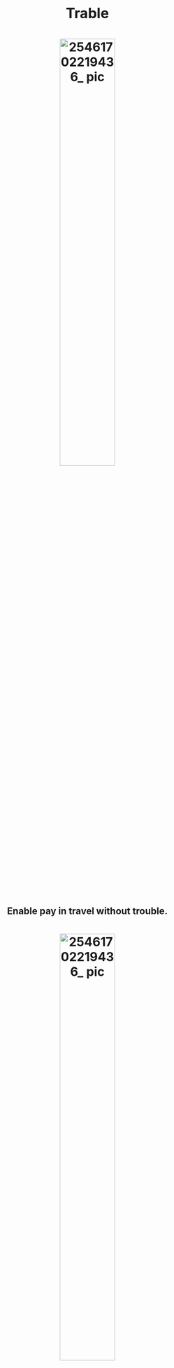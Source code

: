 <h1 align="center">
  <span style="font-size: 32px;">Trable</span>
</h1>

<h1 align="center">
  <img src="https://github.com/Web3-Club/Trable/assets/76860915/a48c8fa5-4deb-474c-a9d5-f5cda2cadff0" alt="25461702219436_ pic" style="width: 50%; display: block; margin: 0 auto;">
</h1>

<h2 align="center">
  Enable pay in travel without trouble.
</h2>


<h1 align="center">
  <img src="https://github.com/Web3-Club/Trable/assets/76860915/7e5a55f1-1486-4de6-a28e-7080e046f19d" alt="25461702219436_ pic" style="width: 50%; display: block; margin: 0 auto;">
</h1>




### English | [中文](https://github.com/Web3-Club/Trable/blob/main/docs/README_CN.md)


## Introduction

With the growing Web3 ecosystem, more and more people are entering the Web3 industry, leading to an increasing number of individuals using cryptocurrencies for payments of products and services. However, the process of completing a purchase has become cumbersome, especially when it involves overseas products, requiring multiple asset conversions. This process is time-consuming and incurs high costs.

Traditional crypto payment process for overseas travel products:

    Cryptocurrency - DEX - CEX - Fiat currency - Foreign fiat currency payment


### Flowchart Demo


```mermaid
graph TD
  subgraph Multi-chain Token
    A1[main network]
    A2[Layer2 Token]
    A3[other Tokens]
  end

  B[Cross-chain Bridge]

  subgraph DEX/CEX
    C1[DEX1]
    C2[CEX1]
    C3[DEX2]
  end

  subgraph Monetary Conversion
    D[c2c domestic currency deposit and withdrawal]
    D1[Conversion of various legal currencies.]
  end

  E[Credit Card<br>visa/mastercard/China UnionPay/JCB/American Express]
  F[Payment for Overseas Products]

  A1 -->|Asset Replacement| B -->|gas consumption<br>Waiting for the payment to be credited.| C1 -->|Asset Transfer| C2 
  A2 -->|Asset Replacement| B -->|gas consumption<br>Waiting for the payment to be credited.| C2 -->|Asset Transfer| D
  A3 -->|Asset Replacement| B -->|gas consumption<br>Waiting for the payment to be credited.| C3 -->|Asset Transfer| D -->|Rate Discount| D1 --> E
  E --> |Currency Conversion Fee| F
```


### Drawbacks:
- ❌ DEX conversion friction costs
- ❌ CEX transaction fees
- ❌ Currency conversion loss during withdrawal
- ❌ Currency conversion fees for foreign money payments


Trable's Objective:
- ✅ One-step signing, minimal fees



```mermaid
graph TD
  C[The user has explicitly paid for the product.]
  subgraph User Action
    A1[main networdk]
    A2[Layer2 Token]
    A3[Multi-chain Token]
  end
  subgraph  Trable
    B[Signature confirmation]
    F[Stablecoin]
    Z[uniswap V4<br>hook pool]
    D[Payment Successful]
  end

C --> A1 --> B
C --> A2 --> B
C --> A3 --> B 
B --> Z -->F --> D
```



To address these challenges, our project proposes a solution that optimizes the asset conversion process and enhances users' Web3 experience. In the post-pandemic era, the travel industry is thriving, and Trable aims to enter this vast market by offering unique value propositions.


### Project Introduction

Trable is an overseas travel product Dapp application for cryptocurrency payment.

This application integrates Uniswap V4 and other technologies and relies on the Acala and Moonbean platforms in the Polkadot ecosystem to effectively simplify the process for users to order overseas travel products using cryptocurrency, shorten the time required for consumers and reduce the cost of DEX/CEX currency conversion. .

Users only need to select the required payment password and complete the signature to easily book overseas travel products on this Dapp. We have solved the problems of personal foreign exchange limit limits and insufficient payment tools, and provided necessary legal currency payment support. At the same time, we monitor the flow of funds in real time on the chain to ensure the safety of funds. During the entire process, only one handling fee will be charged, providing comprehensive protection for users’ ordering experience.

<br>

### Basic technical architecture

#### Trable asset router
The Trable Asset Router, based on Acala asset router, integrated with XCM, provides users with a seamless and secure solution for transferring Polkadot-related assets to the EVM ecosystem, specifically targeting the use case of paying travel fees with DOT. By following the outlined six-step process, users can easily initiate and complete asset transfers, leveraging the capabilities of the Acala and Wormhole protocols, along with the cross-chain communication facilitated by XCM.
#### How it works?
We aim to help users who want to pay their travel fee directly through polka related asset like DOT. Thus transfering polka asset from parachain to USDC on EVM is our primary target. 

We utilize acala asset router to achieve the target. The following 6 steps describe how it works in detail.

1. In our front page, users only need to select the source and target chains, as well as the token to transfer. As we can see in the demo video. Our web extension will save order information and jump to trable payment page.
2. The second step is get a router address on karura network. In our project, we will send a shoudRounteWormhole request. 
3. We will pop a signature request that prompts users to sign a transtraction from parachain to karura chain
4. After the signature, we will send tokens to wormhole. In our code, the routeWormhole will achieve this.
5. After send the  token, router will be listening and waiting for VAA. After fetch it, the router interact with wormhole core contract。
6. At the final step, user will sign a transaction with MetaMask that redeems the token on the target EVM chain.

#### Uniswap V4


In Uniswap V3, each liquidity pool is deployed with its own individual contract, resulting in higher costs for creating pools and executing multi-pool exchanges.

Uniswap V4 consolidates all liquidity pools into a single contract, thereby saving significant gas costs. This is because exchanges will no longer require the transfer of tokens between pools in different contracts.


<h1 align="center">
  <img src="https://github.com/Web3-Club/Trable/assets/76860915/410be736-3518-47ec-af66-78ce7683740e" alt="25461702219436_ pic" style="width: 200%; display: block; margin: 0 auto;">
</h1>




### Solidity

- The project is built on Uniswap V3 to ensure future support for Uniswap V4. We utilized the Solidity for the project's smart contracts.


###  Frontend

Project frontend repository:[Trable-froutend](https://github.com/Web3-Club/Trable-frontend)

[Demo](https://trable-fe.vercel.app/)

## Key Dapp Features

- Support for fiat currency payments


- Fast transactions anytime, anywhere


- Save time and effort, lower loss


- No need to consider personal foreign exchange restrictions






## Testing
The project includes test cases for contract functionality, ensuring the correctness and security of each feature.


## Project demo

### Video
https://youtu.be/ujFpy4i8USQ




## Member

GitHub:
[@yanboishere](https://github.com/yanboishere)
[@s7iter](https://github.com/s7iter)
[@Jerry](https://github.com/Web3-Jerry)
[@zijin79](https://github.com/zijin79)

## Contect

[![Twitter](https://img.shields.io/badge/@Web3Club-1DA1F2?style=for-the-badge&logo=twitter&logoColor=white)](https://twitter.com/Web3ClubCN)
[![Telegram](https://img.shields.io/badge/@Web3Club-2CA5E0?style=for-the-badge&logo=telegram&logoColor=white)](https://t.me/Web3ClubCN)
[![Mail](https://img.shields.io/badge/web3clubCN@outlook.com-0078D4?style=for-the-badge&logo=microsoft-outlook&logoColor=white)](mailto:web3clubCN@outlook.com)

